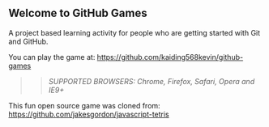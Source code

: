 ## Welcome to GitHub Games

A project based learning activity for people who are getting started with Git and GitHub.

You can play the game at: https://github.com/kaiding568kevin/github-games

>> _*SUPPORTED BROWSERS*: Chrome, Firefox, Safari, Opera and IE9+_

This fun open source game was cloned from: https://github.com/jakesgordon/javascript-tetris

